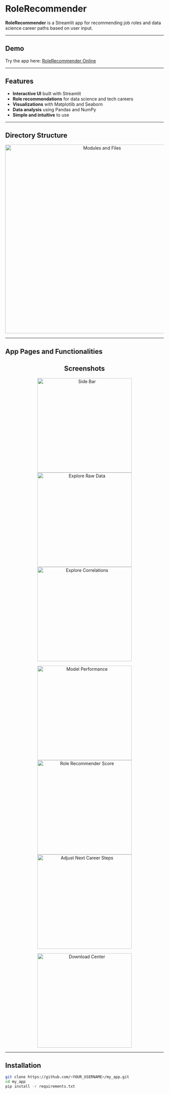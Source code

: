 # RoleRecommender

**RoleRecommender** is a Streamlit app for recommending job roles and data science career paths based on user input.

---

## Demo

Try the app here: [RoleRecommender Online](https://w9v3uossaz4zuzqyfzufvp.streamlit.app)

---

## Features

- **Interactive UI** built with Streamlit
- **Role recommendations** for data science and tech careers
- **Visualizations** with Matplotlib and Seaborn
- **Data analysis** using Pandas and NumPy
- **Simple and intuitive** to use

---

## Directory Structure

<p align="center">
  <img src="data/1_Modules_and_Files.png" width="600" alt="Modules and Files">
</p>

---

## App Pages and Functionalities

<h2 align="center">Screenshots</h2>

<p align="center">
  <img src="data/2_Side_Bar.png" width="300" alt="Side Bar">
  <img src="data/3_Explore_Raw_Data.png" width="300" alt="Explore Raw Data">
  <img src="data/4_Explore_Correlation.png" width="300" alt="Explore Correlations">
</p>

<p align="center">
  <img src="data/5_Model_Performance.png" width="300" alt="Model Performance">
  <img src="data/6_Role_Recommender_Score.png" width="300" alt="Role Recommender Score">
  <img src="data/7_Adjust_Next_Career_Steps.png" width="300" alt="Adjust Next Career Steps">
</p>

<p align="center">
  <img src="data/8_Download_Center.png" width="300" alt="Download Center">
</p>

---

## Installation

```bash
git clone https://github.com/<YOUR_USERNAME>/my_app.git
cd my_app
pip install -r requirements.txt
